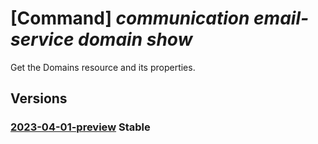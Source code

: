 # [Command] _communication email-service domain show_

Get the Domains resource and its properties.

## Versions

### [2023-04-01-preview](/Resources/mgmt-plane/L3N1YnNjcmlwdGlvbnMve30vcmVzb3VyY2Vncm91cHMve30vcHJvdmlkZXJzL21pY3Jvc29mdC5jb21tdW5pY2F0aW9uL2VtYWlsc2VydmljZXMve30vZG9tYWlucy97fQ==/2023-04-01-preview.xml) **Stable**

<!-- mgmt-plane /subscriptions/{}/resourcegroups/{}/providers/microsoft.communication/emailservices/{}/domains/{} 2023-04-01-preview -->
